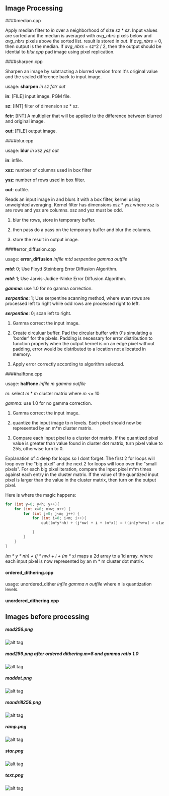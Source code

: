 ## Image Processing


####median.cpp

Apply median filter to *in* over a neighborhood of size *sz* * *sz*. Input values are sorted
and the median is averaged with *avg_nbrs* pixels below and *avg_nbrs* pixels above the sorted list.
result is stored in *out*. If *avg_nbrs* = 0, then output is the median. If *avg_nbrs* = sz^2 / 2,
then the output should be idential to *blur.cpp* pad image using pixel replication.



####sharpen.cpp

Sharpen an image by subtracting a blurred version from it's original value and the scaled
difference back to input image.

usage: __sharpen__ *in* *sz* *fctr* *out*

__in__: [FILE] input image. PGM file.

__sz__: [INT] filter of dimension sz * sz.

__fctr__: [INT] A multiplier that will be applied to the difference between blurred
and original image.

__out__: [FILE] output image.


####blur.cpp

usage: __blur__ *in* *xsz* *ysz* *out*

__in__: infile.

__xsz__: number of columns used in box filter

__ysz__: number of rows used in box filter.

__out__: outfile.

Reads an input image in and blurs it with a box filter, kernel using unweighted averaging.
Kernel filter has dimensions xsz * ysz where xsz is are rows and ysz are columns. xsz and
ysz must be odd.

1. blur the rows, store in temporary buffer.

2. then pass do a pass on the temporary buffer and blur the columns.

3. store the result in output image.



####error_diffusion.cpp

usage: __error_diffusion__ *infile* *mtd* *serpentine* *gamma* *outfile*

__*mtd*__: 0; Use Floyd Steinberg Error Diffusion Algorithm.

__*mtd*__: 1; Use Jarvis-Judice-Ninke Error Diffusion Algorithm.

__*gamma*__: use 1.0 for no gamma correction.

__*serpentine*__: 1; Use serpentine scanning method, where even rows are processed left to right while 
odd rows are processed right to left.

__*serpentine*__: 0; scan left to right.

1. Gamma correct the input image.

2. Create circuluar buffer. Pad the circular buffer with 0's simulating a 'border' for the pixels. 
Padding is necessary for error distribution to function properly when the output kernel is on an edge pixel
without padding, error would be distributed to a location not allocated in memory. 

3. Apply error correctly according to algorithm selected. 

####halftone.cpp

usage: __halftone__ *infile* *m* *gamma* *outfile*

*m*: select *m* * *m* cluster matrix where *m* <= 10

*gamma*: use 1.0 for no gamma correction.


1. Gamma correct the input image.

2. quantize the input image to n levels. Each pixel should now be represented by an m*m cluster matrix.

3. Compare each input pixel to a cluster dot matrix. If the quantized pixel value
is greater than value found in cluster dot matrix, turn pixel value to 255, otherwise turn to 0.

Explanation of 4 deep for loops so I dont forget:
The first 2 for loops will loop over the "big pixel" and the next 2 for loops will loop over the "small pixels".
For each big pixel iteration, compare the input pixel m*m times against each entry in the cluster matrix.
If the value of the quantized input pixel is larger than the value in the cluster matrix, then turn on the
output pixel. 

Here is where the magic happens:

```C++
for (int y=0; y<h; y++){
    for (int x=0; x<w; x++) {
        for (int j=0; j<m; j++) {
            for (int i=0; i<m; i++){
                out[(m*y*nh) + (j*nw) + i + (m*x)] = ((in[y*w+x] > clusterDot[i][j])] 255 : 0);

            }
        }
    }
}
```

*(m * y * nh) + (j * nw) + i + (m * x)* maps a 2d array to a 1d array. where each input pixel is now represented
by an m * m cluster dot matrix.

#### ordered_dithering.cpp

usage: unordered_dither *infile* *gamma* *n* *outfile* where n is quantization levels.

#### unordered_dithering.cpp


## Images before processing
##### mad256.png
![alt tag](https://raw.github.com/brianwu02/ImageProcessing/master/images/mad256.png)
##### mad256.png after ordered dithering m=8 and gamma ratio 1.0
![alt tag](https://raw.github.com/brianwu02/ImageProcessing/master/images/odithered8_mad256.png)
##### maddot.png
![alt tag](https://raw.github.com/brianwu02/ImageProcessing/master/images/maddot.png)
##### mandrill256.png
![alt tag](https://raw.github.com/brianwu02/ImageProcessing/master/images/mandrill256.png)
##### ramp.png
![alt tag](https://raw.github.com/brianwu02/ImageProcessing/master/images/ramp.png)
##### star.png
![alt tag](https://raw.github.com/brianwu02/ImageProcessing/master/images/star.png)
##### text.png
![alt tag](https://raw.github.com/brianwu02/ImageProcessing/master/images/text.png)


